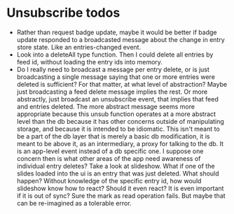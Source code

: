 # Unsubscribe todos

* Rather than request badge update, maybe it would be better if badge update
responded to a broadcasted message about the change in entry store state. Like
an entries-changed event.
* Look into a deleteAll type function. Then I could delete all entries by
feed id, without loading the entry ids into memory.
* Do I really need to broadcast a message per entry delete, or is just
broadcasting a single message saying that one or more entries were deleted is
sufficient? For that matter, at what level of abstraction? Maybe just
broadcasting a feed delete message implies the rest. Or more abstractly, just
broadcast an unsubscribe event, that implies that feed and entries deleted. The
more abstract message seems more appropriate because this unsub function
operates at a more abstract level than the db because it has other concerns
outside of manipulating storage, and because it is intended to be idiomatic.
This isn't meant to be a part of the db layer that is merely a basic db
modification, it is meant to be above it, as an intermediary, a proxy for
talking to the db. It is an app-level event instead of a db specific one. I
suppose one concern then is what other areas of the app need awareness of
individual entry deletes? Take a look at slideshow. What if one of the slides
loaded into the ui is an entry that was just deleted. What should happen?
Without knowledge of the specific entry id, how would slideshow know how to
react? Should it even react? It is even important if it is out of sync? Sure
the mark as read operation fails. But maybe that can be re-imagined as a
tolerable error.
